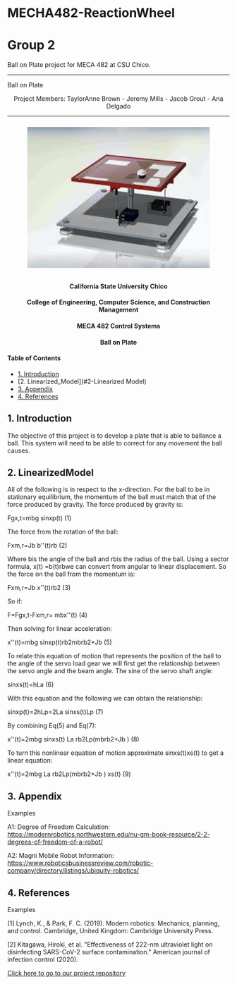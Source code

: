# MECHA482-ReactionWheel
# Group 2
Ball on Plate project for MECA 482 at CSU Chico.


-------------------------------------------------------------------------------------

Ball on Plate

<p align = "center">
Project Members:
TaylorAnne Brown - 
Jeremy Mills -
Jacob Grout -
Ana Delgado
      </p> 

-------------------------------------------------------------------------------------


<p align = "center">
  <img src = "photos/imageexample.jpg" height = "320px" style="margin:10px 10px">
</p>



<center>
   <h4> California State University Chico</h4>
   <h4> College of Engineering, Computer Science, and Construction Management</h4> 
   <h4> MECA 482 Control Systems</h4> 
   <h4> Ball on Plate</h4> 
</center>

#### Table of Contents
- [1. Introduction](#1-Introduction)
- [2. Linearized_Model](#2-Linearized Model)
- [3. Appendix](#3-Appendix)
- [4. References](#4-References)

## 1. Introduction 
The objective of this project is to develop a plate that is able to ballance a ball. This system will need to be able to correct for any movement the ball causes. 

## 2. LinearizedModel

All of the following is in respect to the x-direction. For the ball to be in stationary equilibrium, the momentum of the ball must match that of the force produced by gravity. The force produced by gravity is:

Fgx,t=mbg sinxp(t)	(1)

The force from the rotation of the ball:

Fxm,r=Jb b''(t)rb (2)

Where bis the angle of the ball and rbis the radius of the ball. Using a sector formula, x(t) =b(t)rbwe can convert from angular to linear displacement. So the force on the ball from the momentum is:

Fxm,r=Jb x''(t)rb2 (3)

So if:

F=Fgx,t-Fxm,r= mbx''(t) (4)

Then solving for linear acceleration:

x''(t)=mbg sinxp(t)rb2mbrb2+Jb  (5)

To relate this equation of motion that represents the position of the ball to the angle of the servo load gear we will first get the relationship between the servo angle and the beam angle. The sine of the servo shaft angle:

sinxs(t)=hLa (6)

With this equation and the following we can obtain the relationship:

sinxp(t)=2hLp=2La sinxs(t)Lp (7)

By combining Eq(5) and Eq(7):

x''(t)=2mbg sinxs(t) La rb2Lp(mbrb2+Jb ) (8)

To turn this nonlinear equation of motion approximate sinxs(t)xs(t) to get a linear equation:

x''(t)=2mbg La rb2Lp(mbrb2+Jb ) xs(t) (9)


## 3. Appendix

Examples

A1: Degree of Freedom Calculation: 
https://modernrobotics.northwestern.edu/nu-gm-book-resource/2-2-degrees-of-freedom-of-a-robot/

A2: Magni Mobile Robot Information: 
https://www.roboticsbusinessreview.com/robotic-company/directory/listings/ubiquity-robotics/


## 4. References

Examples

[1] Lynch, K., &amp; Park, F. C. (2019). Modern robotics: Mechanics, planning, and control. Cambridge, United Kingdom: Cambridge University Press.

[2] Kitagawa, Hiroki, et al. "Effectiveness of 222-nm ultraviolet light on disinfecting SARS-CoV-2 surface contamination." American journal of infection control (2020).


<a href="https://github.com/janso2000/MECHA470_Mobile_Sanitation_Robot"> Click here to go to our project repository </a>
